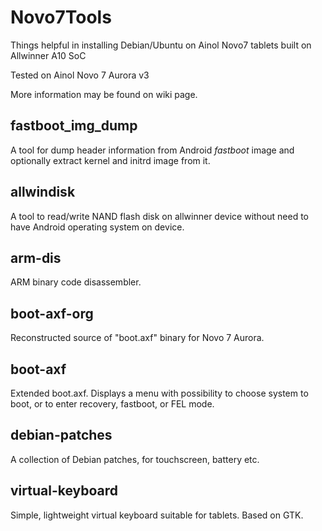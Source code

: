 Novo7Tools
==========

Things helpful in installing Debian/Ubuntu on Ainol Novo7 tablets built on Allwinner A10 SoC

Tested on Ainol Novo 7 Aurora v3

More information may be found on wiki page.

## fastboot\_img\_dump

A tool for dump header information from Android _fastboot_ image and optionally extract kernel and initrd image from it.


## allwindisk


A tool to read/write NAND flash disk on allwinner device without need to have Android operating system on device.


## arm-dis


ARM binary code disassembler.


## boot-axf-org


Reconstructed source of "boot.axf" binary for Novo 7 Aurora.

## boot-axf


Extended boot.axf. Displays a menu with possibility to choose
system to boot, or to enter recovery, fastboot, or FEL mode.


## debian-patches


A collection of Debian patches, for touchscreen, battery etc.


## virtual-keyboard


Simple, lightweight virtual keyboard suitable for tablets. Based on GTK.


